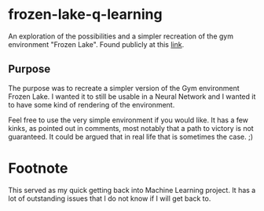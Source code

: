 # frozen-lake-q-learning
An exploration of the possibilities and a simpler recreation of the gym environment "Frozen Lake". Found publicly at this [link](https://gymnasium.farama.org/environments/toy_text/frozen_lake/).

## Purpose
The purpose was to recreate a simpler version of the Gym environment Frozen Lake. I wanted it to still be usable in a Neural Network and I wanted it to have some kind of rendering of the environment.

Feel free to use the very simple environment if you would like. It has a few kinks, as pointed out in comments, most notably that a path to victory is not guaranteed. It could be argued that in real life that is sometimes the case. ;)

# Footnote
This served as my quick getting back into Machine Learning project. It has a lot of outstanding issues that I do not know if I will get back to.